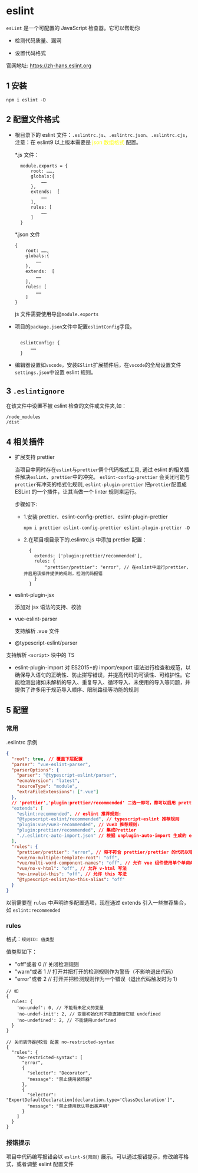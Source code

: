 # eslint

`esLint` 是一个可配置的 JavaScript 检查器。它可以帮助你

- 检测代码质量、漏洞

- 设置代码格式

官网地址: https://zh-hans.eslint.org

## 1 安装

`npm i eslint -D`

## 2 配置文件格式

- 根目录下的 eslint 文件：`.eslintrc.js`、`.eslintrc.json`、`.eslintrc.cjs`，注意：在 eslint9 以上版本需要是 <font color='yellow'>json 数组格式</font> 配置。

  \*.js 文件：

  ```
    module.exports = {
        root: ……,
        globals:{
            ……
        },
        extends:  [
            ……
        ],
        rules: [
            ……
        ]
    }
  ```

  \*.json 文件

  ```
  {
      root: ……,
      globals:{
          ……
      },
      extends:  [
          ……
      ],
      rules: [
          ……
      ]
  }
  ```

  js 文件需要使用导出`module.exports`

- 项目的`package.json`文件中配置`eslintConfig`字段。

  ```

    eslintConfig: {
        ……
    }
  ```

- 编辑器设置如`vscode`，安装`ESlint`扩展插件后，在`vscode`的全局设置文件`settings.json`中设置 eslint 规则。

## 3 `.eslintignore`

在该文件中设置不被 eslint 检查的文件或文件夹,如：

```
/node_modules
/dist
```

## 4 相关插件

- 扩展支持 prettier

  当项目中同时存在`eslint`与`prettier`俩个代码格式工具, 通过 eslint 的相关插件解决`eslint`、`prettier`中的冲突。 `eslint-config-prettier` 会关闭可能与`prettier`有冲突的格式化规则, `eslint-plugin-prettier` 把`prettier`配置成 ESLint 的一个插件，让其当做一个 linter 规则来运行。

  步骤如下:

  - 1.安装 prettier、eslint-config-prettier、eslint-plugin-prettier

    `npm i prettier eslint-config-prettier eslint-plugin-prettier -D`

  - 2.在项目根目录下的.eslintrc.js 中添加 prettier 配置：
    ```
      {
        extends: ['plugin:prettier/recommended'],
        rules: {
            "prettier/prettier": "error", // 在eslint中运行prettier，并启用该插件提供的规则，检测代码报错
        }
      }
    ```

- eslint-plugin-jsx

  添加对 jsx 语法的支持、校验

- vue-eslint-parser

  支持解析 .vue 文件

- @typescript-eslint/parser

支持解析 `<script>` 块中的 TS

- eslint-plugin-import
  对 ES2015+的 import/export 语法进行检查和规范，以确保导入语句的正确性、防止拼写错误，并提高代码的可读性、可维护性。它能检测出诸如未解析的导入、重复导入、循环导入、未使用的导入等问题，并提供了许多用于规范导入顺序、限制路径等功能的规则

## 5 配置

### 常用

.eslintrc 示例

```json
{
  "root": true, // 覆盖下层配置
  "parser": "vue-eslint-parser",
  "parserOptions": {
    "parser": "@typescript-eslint/parser",
    "ecmaVersion": "latest",
    "sourceType": "module",
    "extraFileExtensions": [".vue"]
  },
  // 'prettier','plugin:prettier/recommended' 二选一即可，都可以启用 prettier/prettier
  "extends": [
    "eslint:recommended", // eslint 推荐规则:
    "@typescript-eslint/recommended", // typescript-eslint 推荐规则
    "plugin:vue/vue3-recommended", // Vue3 推荐规则:
    "plugin:prettier/recommended", // 集成Prettier
    "./.eslintrc-auto-import.json" // 根据 unplugin-auto-import 生成的 eslint 全局合法变量文件
  ],
  "rules": {
    "prettier/prettier": "error", // 将不符合 prettier/prettier 的代码以错误跑出
    "vue/no-multiple-template-root": "off",
    "vue/multi-word-component-names": "off", // 允许 vue 组件使用单个单词命名
    "vue/no-v-html": "off", // 允许 v-html 写法
    "no-invalid-this": "off", // 允许 this 写法
    "@typescript-eslint/no-this-alias": "off"
  }
}
```

以前需要在 `rules` 中声明许多配置选项，现在通过 extends 引入一些推荐集合，如 `eslint:recommended`
### rules

格式：`规则ID: 值类型`

值类型如下：

- "off"或者 0 // 关闭检测规则
- "warn"或者 1 // 打开并把打开的检测规则作为警告（不影响退出代码）
- "error"或者 2 // 打开并把检测规则作为一个错误（退出代码触发时为 1）

```
// 如
{
  rules: {
    'no-undef': 0, // 不能有未定义的变量
    'no-undef-init': 2, // 变量初始化时不能直接给它赋 undefined
    'no-undefined': 2, // 不能使用undefined
  }
}

// 关闭装饰器@校验 配置 no-restricted-syntax
{
  "rules": {
    "no-restricted-syntax": [
      "error",
      {
        "selector": "Decorator",
        "message": "禁止使用装饰器"
      },
      {
        "selector": "ExportDefaultDeclaration[declaration.type='ClassDeclaration']",
        "message": "禁止使用默认导出类声明"
      }
    ]
  }
}
```

### 报错提示

项目中代码编写报错会以 `eslint-${规则}` 展示。可以通过报错提示，修改编写格式，或者调整 eslint 配置文件